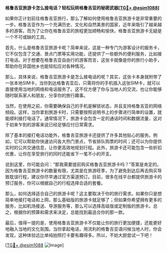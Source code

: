 **格鲁吉亚旅游卡怎么接电话？轻松玩转格鲁吉亚的秘密武器[[TG💪+ @esim1088](https://t.me/s/esim1088)]**

如果你正计划前往格鲁吉亚旅行，那么了解如何使用格鲁吉亚旅游卡是非常重要的一步。格鲁吉亚作为一个充满历史、文化和自然美景的国家，近年来吸引了越来越多的游客。而为了让你在格鲁吉亚的旅程更加顺畅和愉快，格鲁吉亚旅游卡无疑是一个不可或缺的工具。

首先，什么是格鲁吉亚旅游卡呢？简单来说，这是一种专门为游客设计的服务卡，它不仅包含了交通、景点门票等实用功能，还提供了一些额外的便利服务，比如接打电话。对于想要在格鲁吉亚自由行的游客而言，这张卡就像是你的旅行小助手，帮助你在异国他乡也能轻松应对各种情况。

那么，具体来说，格鲁吉亚旅游卡是怎么接电话的呢？其实，这张卡本身就附带了一张本地SIM卡，当你到达格鲁吉亚后，只需将你的手机插入这张SIM卡，就可以直接使用当地的网络和电话服务了。这不仅方便了你与当地人的交流，也让你能够随时联系家人和朋友，分享你的旅行趣事。

当然，在使用之前，你需要确保自己的手机是解锁状态，并且支持格鲁吉亚的网络频段。这样，当你拿到旅游卡时，只需要按照说明书上的步骤进行简单的设置，就能顺利接打电话了。通常情况下，旅游卡会包含一定的通话时间和数据流量，这对于初来乍到的游客来说已经足够应付日常需求。

除了基本的接打电话功能外，格鲁吉亚旅游卡还提供了许多其他贴心的服务。例如，它可以帮助你快速访问各大热门景点，节省排队购票的时间；还可以为你提供实时的公共交通信息，让你更高效地规划行程。此外，旅游卡还可能包含一些折扣优惠，让你在享受旅行的同时还能省下一笔不小的开支。

说到这里，你可能会问：“那我需要提前购买格鲁吉亚旅游卡吗？”答案是肯定的。因为格鲁吉亚旅游卡的数量有限，尤其是在旅游旺季，为了避免到达后再去购买导致耽误行程，建议你尽早通过官方渠道预订。目前，很多在线平台都提供旅游卡的预订服务，你可以根据自己的行程选择合适的套餐。

那么，如何选择适合自己的旅游卡呢？这主要取决于你的旅行需求。如果你只是想简单地接打电话和上网，那么基础版的旅游卡就足够了；但如果你希望拥有更多的服务，比如机场接送、导游服务等，那么可以选择高级版或定制版的旅游卡。总之，根据你的预算和需求来决定，总能找到最适合你的那一款。

最后，值得一提的是，使用格鲁吉亚旅游卡不仅能让你的旅行更加便捷，还能更好地融入当地的文化氛围。当你拿起电话，用流利的格鲁吉亚语问候当地人时，你会发现，这种体验远比单纯拍照打卡要有趣得多。所以，不妨大胆尝试一下吧！

[[TG💪+ @esim1088](https://t.me/s/esim1088) ![Image](https://i.postimg.cc/4NQfJmqS/Snipaste-2025-05-13-00-14-12.png)]